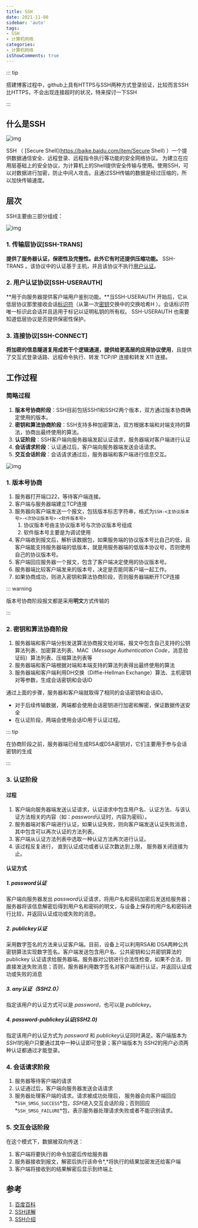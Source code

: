 ```yaml
---
title: SSH
date: 2021-11-08
sidebar: 'auto'
tags:
- SSH
- 计算机网络
categories:
- 计算机网络
isShowComments: true
---
```



::: tip

搭建博客过程中，github上具有HTTPS与SSH两种方式登录验证，比较而言SSH比HTTPS，不会出现连接超时的状况，特来探讨一下SSH

:::

## 什么是SSH

![img](https://gitee.com/ljcdzh/my_pic/raw/master/img/202111080802132.gif)

SSH （ [Secure Shell](https://baike.baidu.com/item/Secure Shell) ）一个提供数据通信安全、远程登录、远程指令执行等功能的安全网络协议。 为建立在应用层基础上的安全协议，为计算机上的Shell提供安全传输与使用。使用SSH，可以对数据进行加密，防止中间人攻击。且通过SSH传输的数据是经过压缩的，所以加快传输速度。

## 层次

SSH主要由三部分组成：

![img](https://gitee.com/ljcdzh/my_pic/raw/master/img/202111080757808.gif)

### 1. 传输层协议[SSH-TRANS]



**提供了服务器认证，保密性及完整性。此外它有时还提供压缩功能。** SSH-TRANS 。该协议中的认证基于主机，并且该协议不执行[用户认证](https://baike.baidu.com/item/用户认证)。

### 2. 用户认证协议[SSH-USERAUTH]

**用于向服务器提供客户端用户鉴别功能。**当SSH-USERAUTH 开始后，它从低层协议那里接收会话[标识符](https://baike.baidu.com/item/标识符)（从第一次[密钥](https://baike.baidu.com/item/密钥)交换中的交换哈希H ）。会话标识符唯一标识此会话并且适用于标记以证明私钥的所有权。 SSH-USERAUTH 也需要知道低层协议是否提供保密性保护。

### 3. 连接协议[SSH-CONNECT]

**将加密的信息隧道复用成若干个逻辑通道，提供给更高层的应用协议使用**，且提供了交互式登录话路、远程命令执行、转发 TCP/IP 连接和转发 X11 连接。



## 工作过程

### 简略过程

1. **版本号协商阶段**：SSH目前包括SSH1和SSH2两个版本，双方通过版本协商确定使用的版本。
2. **密钥和算法协商阶段**：SSH支持多种加密算法，双方根据本端和对端支持的算法，协商出最终使用的算法。
3. **认证阶段**：SSH客户端向服务器端发起认证请求，服务器端对客户端进行认证
4. **会话请求阶段**：认证通过后，客户端向服务器端发送会话请求。
5. **交互会话阶段**：会话请求通过后，服务器端和客户端进行信息交互。

![img](https://gitee.com/ljcdzh/my_pic/raw/master/img/202111080825227.webp)

### 1. 版本号协商

1. 服务器打开端口22，等待客户端连接。
2. 客户端与服务器端建立TCP连接
3. 服务器向客户端发送一个报文，包括版本标志字符串，格式为`SSH-<主协议版本号>-<次协议版本号>-<软件版本号>`
   1. 协议版本号由主协议版本号与次协议版本号组成
   2. 软件版本号主要是为调试使用
4. 客户端收到报文后，解析该数据包，如果服务端的协议版本号比自己的低，且客户端能支持服务器端的低版本，就是用服务器端的低版本协议号，否则使用自己的协议版本号。
5. 客户端回应服务器一个报文，包含了客户端决定使用的协议版本号。
6. 服务器端比较客户端发来的版本号，决定是否能同客户端一起工作。
7. 如果协商成功，则进入密钥和算法协商阶段，否则服务器端断开TCP连接

::: warning

 版本号协商阶段报文都是采用**明文**方式传输的

:::

### 2. 密钥和算法协商阶段

1. 服务器端和客户端分别发送算法协商报文给对端，报文中包含自己支持的公钥算法列表、加密算法列表、MAC（*Message Authentication Code*，消息验证码）算法列表、压缩算法列表等
2. 服务器端和客户端根据对端和本端支持的算法列表得出最终使用的算法
3. 服务器端和客户端利用DH交换（Diffie-Hellman Exchange）算法、主机密钥对等参数，生成会话密钥和会话ID

通过上面的步骤，服务器和客户端就取得了相同的会话密钥和会话ID。

- 对于后续传输数据，两端都会使用会话密钥进行加密和解密，保证数据传送安全
- 在认证阶段，两端会使用会话ID用于认证过程。

::: tip

在协商阶段之前，服务器端已经生成RSA或DSA密钥对，它们主要用于参与会话密钥的生成

:::

### 3. 认证阶段

#### 过程

1. 客户端向服务器端发送认证请求，认证请求中包含用户名、认证方法、与该认证方法相关的内容（如：*password*认证时，内容为密码）。
2. 服务器端对客户端进行认证，如果认证失败，则向客户端发送认证失败消息，其中包含可以再次认证的方法列表。
3. 客户端从认证方法列表中选取一种认证方法再次进行认证。
4. 该过程反复进行， 直到认证成功或者认证次数达到上限， 服务器关闭连接为止。 

#### 认证方式

##### 1. password认证

客户端向服务器发出 *password*认证请求，将用户名和密码加密后发送给服务器；服务器将该信息解密后得到用户名和密码的明文，与设备上保存的用户名和密码进行比较，并返回认证成功或失败的消息。

##### 2. publickey认证

采用数字签名的方法来认证客户端。目前，设备上可以利用RSA和 DSA两种公共密钥算法实现数字签名。客户端发送包含用户名、公共密钥和公共密钥算法的 publickey 认证请求给服务器端。服务器对公钥进行合法性检查，如果不合法，则直接发送失败消息；否则，服务器利用数字签名对客户端进行认证，并返回认证成功或失败的消息


##### 3. any认证（SSH2.0）

指定该用户的认证方式可以是 *password*，也可以是 *publickey*。

##### 4. password-publickey认证(SSH2.0)

指定该用户的认证方式为 *password* 和 *publickey*认证同时满足。客户端版本为 *SSH1*的用户只要通过其中一种认证即可登录；客户端版本为 *SSH2*的用户必须两种认证都通过才能登录。

### 4. 会话请求阶段

1. 服务器等待客户端的请求
2. 认证通过后，客户端向服务器发送会话请求
3. 服务器处理客户端的请求。请求被成功处理后， 服务器会向客户端回应 *`SSH_SMSG_SUCCESS`*包，*SSH*进入交互会话阶段；否则回应 *`SSH_SMSG_FAILURE`*包，表示服务器处理请求失败或者不能识别请求。

### 5. 交互会话阶段

在这个模式下，数据被双向传送：

1. 客户端将要执行的命令加密后传给服务器
2. 服务器接收到报文，解密后执行该命令*,*将执行的结果加密发还给客户端
3. 客户端将接收到的结果解密后显示到终端上

## 参考

1. [百度百科](https://baike.baidu.com/item/ssh/10407?fr=aladdin)
2. [SSH详解](https://juejin.cn/post/6844903501571604488#heading-16)
3. [SSH介绍](https://blog.csdn.net/macrossdzh/article/details/5691924)

